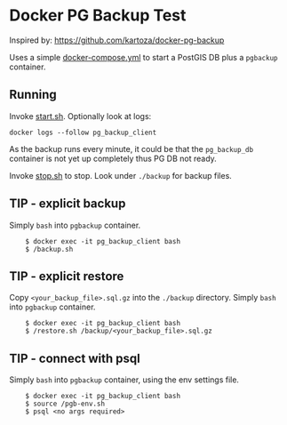 # Docker PG Backup Test

Inspired by: https://github.com/kartoza/docker-pg-backup

Uses a simple [docker-compose.yml](docker-compose.yml) to start a PostGIS DB
plus a `pgbackup` container.

## Running

Invoke [start.sh](start.sh). Optionally look at logs:

```
docker logs --follow pg_backup_client
```

As the backup runs every minute, it could be that the `pg_backup_db` container is not yet
up completely thus PG DB not ready.

Invoke [stop.sh](stop.sh) to stop.  Look under `./backup` for backup files.

## TIP - explicit backup

Simply `bash` into `pgbackup` container.

```
	$ docker exec -it pg_backup_client bash
	$ /backup.sh
```

## TIP - explicit restore

Copy `<your_backup_file>.sql.gz` into the `./backup` directory.
Simply `bash` into `pgbackup` container.

```
	$ docker exec -it pg_backup_client bash
	$ /restore.sh /backup/<your_backup_file>.sql.gz
```

## TIP - connect with psql

Simply `bash` into `pgbackup` container, using the env settings file.

```
	$ docker exec -it pg_backup_client bash
	$ source /pgb-env.sh
	$ psql <no args required>
```

